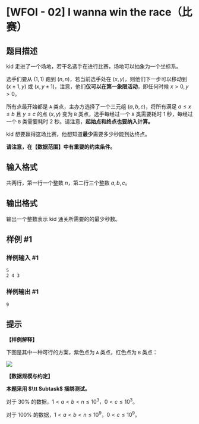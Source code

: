 # [WFOI - 02] I wanna win the race（比赛）

## 题目描述

kid 走进了一个场地，若干名选手在进行比赛，场地可以抽象为一个坐标系。

选手们要从 $\left(1,1\right)$ 跑到 $\left(n,n\right)$，若当前选手处在 $\left(x,y\right)$，则他们下一步可以移动到 $\left(x\pm1,y\right)$ 或 $\left(x,y\pm1\right)$，注意，他们**仅可以在第一象限活动**，即任何时候 $x>0,y>0$。

所有点最开始都是 $\texttt{A}$ 类点，主办方选择了一个三元组 $\left(a,b,c\right)$，将所有满足 $a\leq x\leq b$ 且 $y\leq c$ 的点 $\left(x,y\right)$ 变为 $\texttt{B}$ 类点，选手每经过一个 $\texttt{A}$ 类需要耗时 $1$ 秒，每经过一个 $\texttt{B}$ 类需要耗时 $2$ 秒。请注意，**起始点和终点也要纳入计算。**

kid 想要赢得这场比赛，他想知道**最少**需要多少秒能到达终点。

**请注意，在【数据范围】中有重要的约束条件。**

## 输入格式

共两行，第一行一个整数 $n$，第二行三个整数 $a,b,c$。

## 输出格式

输出一个整数表示 kid 通关所需要的的最少秒数。

## 样例 #1

### 样例输入 #1
```
5
2 4 3
```

### 样例输出 #1

```
9
```

## 提示

**【样例解释】**

下图是其中一种可行的方案，紫色点为 $\texttt{A}$ 类点，红色点为 $\texttt{B}$ 类点：

![](https://s1.ax1x.com/2022/03/06/bBvQPJ.png)

**【数据规模与约定】**

**本题采用 $\tt Subtask$ 捆绑测试。**

对于 $30\%$ 的数据，$1<a<b<n\leq 10^3，0<c\leq 10^3$。

对于 $100\%$ 的数据，$1<a<b<n\leq 10^9，0<c\leq 10^9$。
